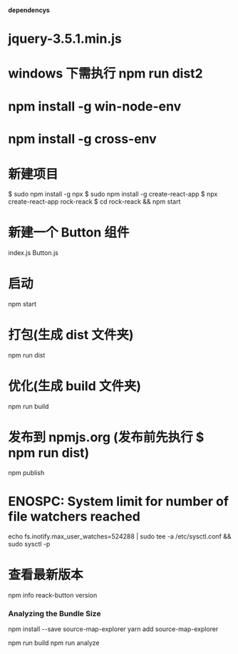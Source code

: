 #### dependencys
# jquery-3.5.1.min.js


# windows 下需执行 npm run dist2
# npm install -g win-node-env
# npm install -g cross-env

# 新建项目
$ sudo npm install -g npx
$ sudo npm install -g create-react-app
$ npx create-react-app rock-reack
$ cd rock-reack && npm start 

# 新建一个 Button 组件
index.js Button.js

# 启动
npm start

# 打包(生成 dist 文件夹)
npm run dist

# 优化(生成 build 文件夹)
npm run build

# 发布到 npmjs.org (发布前先执行 $ npm run dist)
npm publish

# ENOSPC: System limit for number of file watchers reached
echo fs.inotify.max_user_watches=524288 | sudo tee -a /etc/sysctl.conf && sudo sysctl -p

# 查看最新版本
npm info reack-button version


### Analyzing the Bundle Size
npm install --save source-map-explorer
yarn add source-map-explorer

npm run build
npm run analyze